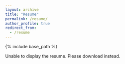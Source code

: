 ```yaml
---
layout: archive
title: "Resume"
permalink: /resume/
author_profile: true
redirect_from:
  - /resume
---
```


{% include base_path %}

<object class="pdf" data="https://sahabulh.github.io/files/resume.pdf" width="100%" height="100%">
	<p>Unable to display the resume. Please <a style="text-decoration:none;" href="https://sahabulh.github.io/files/resume.pdf">download</a> instead.</p>
</object>
